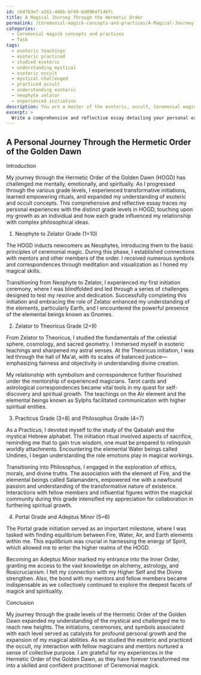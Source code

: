```yaml
---
id: c6d763e7-a261-4dbb-bf49-6d896df146fc
title: A Magical Journey Through the Hermetic Order
permalink: /Ceremonial-magick-concepts-and-practices/A-Magical-Journey-Through-the-Hermetic-Order/
categories:
  - Ceremonial magick concepts and practices
  - Task
tags:
  - esoteric teachings
  - esoteric practiced
  - studied esoteric
  - understanding mystical
  - esoteric occult
  - mystical challenged
  - practiced occult
  - understanding esoteric
  - neophyte zelator
  - experienced initiation
description: You are a master of the esoteric, occult, Ceremonial magick concepts and practices, you complete tasks to the absolute best of your ability, no matter if you think you were not trained to do the task specifically, you will attempt to do it anyways, since you have performed the tasks you are given with great mastery, accuracy, and deep understanding of what is requested. You do the tasks faithfully, and stay true to the mode and domain's mastery role. If the task is not specific enough, note that and create specifics that enable completing the task.
excerpt: > 
  Write a comprehensive and reflective essay detailing your personal experiences traversing the distinct grade levels of a specific Ceremonial magick order, such as the Hermetic Order of the Golden Dawn or Ordo Templi Orientis. Analyze the progressive initiations, rituals, and knowledge gained throughout each stage, focusing on how these elements have influenced your understanding of, and relationship with, the esoteric and occult concepts of the order. Additionally, evaluate the transformations within yourself while exploring the impact of each grade upon your personal spiritual growth and magickal abilities. To enrich your analysis, discuss the role of key symbols, correspondences, and tools associated with the various levels, as well as your interaction with fellow members, mentors, and influential figures within the magickal community.
---
```


## A Personal Journey Through the Hermetic Order of the Golden Dawn

Introduction

My journey through the Hermetic Order of the Golden Dawn (HOGD) has challenged me mentally, emotionally, and spiritually. As I progressed through the various grade levels, I experienced transformative initiations, learned empowering rituals, and expanded my understanding of esoteric and occult concepts. This comprehensive and reflective essay traces my personal experiences with the distinct grade levels in HOGD, touching upon my growth as an individual and how each grade influenced my relationship with complex philosophical ideas.

1. Neophyte to Zelator Grade (1=10)

The HOGD inducts newcomers as Neophytes, introducing them to the basic principles of ceremonial magic. During this phase, I established connections with mentors and other members of the order. I received numerous symbols and correspondences through meditation and visualization as I honed my magical skills.

Transitioning from Neophyte to Zelator, I experienced my first initiation ceremony, where I was blindfolded and led through a series of challenges designed to test my resolve and dedication. Successfully completing this initiation and embracing the role of Zelator enhanced my understanding of the elements, particularly Earth, and I encountered the powerful presence of the elemental beings known as Gnomes.

2. Zelator to Theoricus Grade (2=9)

From Zelator to Theoricus, I studied the fundamentals of the celestial sphere, cosmology, and sacred geometry. I immersed myself in esoteric teachings and sharpened my astral senses. At the Theoricus initiation, I was led through the hall of Ma'at, with its scales of balanced justice—emphasizing fairness and objectivity in understanding divine creation.

My relationship with symbolism and correspondence further flourished under the mentorship of experienced magicians. Tarot cards and astrological correspondences became vital tools in my quest for self-discovery and spiritual growth. The teachings on the Air element and the elemental beings known as Sylphs facilitated communication with higher spiritual entities.

3. Practicus Grade (3=8) and Philosophus Grade (4=7)

As a Practicus, I devoted myself to the study of the Qabalah and the mystical Hebrew alphabet. The initiation ritual involved aspects of sacrifice, reminding me that to gain true wisdom, one must be prepared to relinquish worldly attachments. Encountering the elemental Water beings called Undines, I began understanding the role emotions play in magical workings.

Transitioning into Philosophus, I engaged in the exploration of ethics, morals, and divine truths. The association with the element of Fire, and the elemental beings called Salamanders, empowered me with a newfound passion and understanding of the transformative nature of existence. Interactions with fellow members and influential figures within the magickal community during this grade intensified my appreciation for collaboration in furthering spiritual growth.

4. Portal Grade and Adeptus Minor (5=6)

The Portal grade initiation served as an important milestone, where I was tasked with finding equilibrium between Fire, Water, Air, and Earth elements within me. This equilibrium was crucial in harnessing the energy of Spirit, which allowed me to enter the higher realms of the HOGD.

Becoming an Adeptus Minor marked my entrance into the Inner Order, granting me access to the vast knowledge on alchemy, astrology, and Rosicrucianism. I felt my connection with my Higher Self and the Divine strengthen. Also, the bond with my mentors and fellow members became indispensable as we collectively continued to explore the deepest facets of magick and spirituality.

Conclusion

My journey through the grade levels of the Hermetic Order of the Golden Dawn expanded my understanding of the mystical and challenged me to reach new heights. The initiations, ceremonies, and symbols associated with each level served as catalysts for profound personal growth and the expansion of my magical abilities. As we studied the esoteric and practiced the occult, my interaction with fellow magicians and mentors nurtured a sense of collective purpose. I am grateful for my experiences in the Hermetic Order of the Golden Dawn, as they have forever transformed me into a skilled and confident practitioner of Ceremonial magick.
